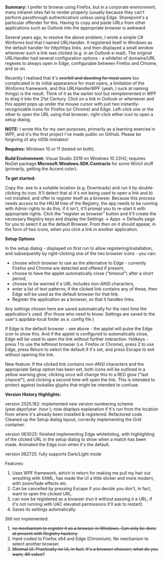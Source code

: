 __Summary:__ I prefer to browse using Firefox, but in a corporate environment, many intranet sites fail to render properly (usually because they can't perform passthrough authentication) unless using Edge. Sharepoint's a particular offender for this. Having to copy and paste URLs from other applications such as Outlook into the appropriate browser is awkward.

Several years ago, to resolve the above problem, I wrote a simple C# Winforms tool that I named URLHandler. It registered itself in Windows as the default handler for http/https links, and then displayed a small window whenever such a link was clicked (e.g. in an Outlook e-mail).
The original URLHandler had several configuration options - a whitelist of domains/URL regexes to always open in Edge, configurable between Firefox and Chrome, and so on.

Recently I realised that it's ~~overkill and daunting for most users~~ too complicated in its initial appearance for most users, a limitation of the Winforms framework, and this URLHandlerWPF (yeah, I suck at naming things) is the result. Think of it as the earlier tool but reimplemented in WPF to drag it into the 21st Century. Click on a link in Outlook or whereever and this applet pops up under the mouse cursor with just two instantly-recognizable icons for Firefox (or Chrome) and Edge. Left-click one or the other to open the URL using that browser; right-click either icon to open a setup dialog.

__NOTE:__ I wrote this for my own purposes, primarily as a learning exercise in WPF, and it's the first project I've made public on GitHub. Please be forgiving of any n00b mistakes!

__Requires:__ Windows 10 or 11 (tested on both).

__Build Environment:__ Visual Studio 2019 on Windows 10 22H2; requires NuGet package __Microsoft.Windows.SDK.Contracts__ for some WinUI stuff (primarily, getting the Accent color).

__To get started:__

Copy the .exe to a suitable location (e.g. Downloads) and run it by double-clicking its icon.
It'll detect that a) it's not being used to open a link and b) not installed, and offer to register itself as a browser. Because this process needs access to the HKLM tree of the Registry, the app needs to be running with Admin rights to do this; if it isn't, it'll prompt you to re-start it with appropriate rights. Click the "register as browser" button and it'll create the necessary Registry keys and display the Settings -> Apps -> Defaults page for you to select it as the default Browser. From then on it should appear, in the form of two icons, when you click a link in another application.

__Setup Options__

In the setup dialog - displayed on first run to allow registering/installation, and subsequently by right-clicking one of the two browser icons - you can:
* choose which browser to use as the alternative to Edge - currently Firefox and Chrome are detected and offered if present,
* choose to have the applet automatically close ("timeout") after a short period,
* choose to be warned if a URL includes non-ANSI characters,
* enter a list of text patterns; if the clicked link contains any of these, then Edge will be used as the default browser for that link.
* Register the application as a browser, so that it handles links.

Any settings chosen here are saved automatically for the next time the application's used.
(For those who need to know: Settings are saved to the user's appdata-local folder as a .config file.)

If Edge is the default browser - see above - the applet will pulse the Edge icon to show this.
And if the applet is configured to automatically close, Edge will be used to open the link without further interaction.
Hotkeys - press 1 to use the leftmost browser (i.e. Firefox or Chrome), press 2 to use Edge, press Return to select the default if it's set, and press Escape to exit without opening the link.

New feature: If the clicked link contains non-ANSI characters and the appropriate Setup option has been set, both icons will be outlined in a yellow warning glow; clicking once will change this to a RED glow ("last chance!"), and clicking a second time will open the link. This is intended to protect against lookalike glyphs that might be intended to confuse.

__Version History Highlights:__

version 2025.182: implemented new version numbering scheme (year.dayofyear *.hour* ); now displays explanation if it's run from the location from where it's already been installed & registered. Refactored code. Cleaned up the Setup dialog layout, correctly implementing the Grid container.

version 063025: finished implementing Edge whitelisting, with highlighting of the clicked URL in the setup dialog to show when a match has been made. Animated the Edge icon when it's the default.

version 062725: fully supports Dark/Light mode

Features:

1) Uses WPF framework, which in return for making me pull my hair out wrestling with XAML, has made the UI a little slicker and more modern, with zoom/fade effects etc.
2) Can be cancelled by pressing Escape if you decide you don't, in fact, want to open the clicked URL.
3) can now be registered as a browser (run it without passing it a URL; if it's not running with UAC elevated permissions it'll ask to restart)
4) Saves its settings automatically.


Still not implemented:

1) ~~no mechanism to register it as a browser in Windows. Can only be done at present with Registry hackery.~~
2) Hard-coded to Firefox x64 and Edge (Chromium). No mechanism to select another browser.
3) ~~Minimal UI. Practically no UI, in fact. It's a browser chooser; what do you want, 4K video?~~
